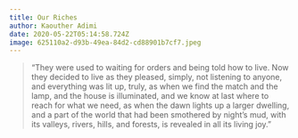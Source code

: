 ```yaml
---
title: Our Riches
author: Kaouther Adimi
date: 2020-05-22T05:14:58.724Z
image: 625110a2-d93b-49ea-84d2-cd88901b7cf7.jpeg
---
```

> “They were used to waiting for orders and being told how to live. Now they decided to live as they pleased, simply, not listening to anyone, and everything was lit up, truly, as when we find the match and the lamp, and the house is illuminated, and we know at last where to reach for what we need, as when the dawn lights up a larger dwelling, and a part of the world that had been smothered by night’s mud, with its valleys, rivers, hills, and forests, is revealed in all its living joy.”